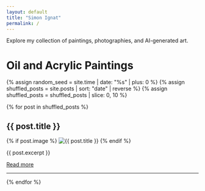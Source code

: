 ```yaml
---
layout: default
title: "Simon Ignat"
permalink: /
---
```


Explore my collection of paintings, photographies, and AI-generated art.

# Oil and Acrylic Paintings

{% assign random_seed = site.time | date: "%s" | plus: 0 %} <!-- Use current timestamp as a seed -->
{% assign shuffled_posts = site.posts | sort: "date" | reverse %} <!-- Sort by date to standardize order -->
{% assign shuffled_posts = shuffled_posts | slice: 0, 10 %} <!-- Limit to 10 posts if needed -->

{% for post in shuffled_posts %}
  <h2>{{ post.title }}</h2>
  {% if post.image %}
    <img src="{{ post.image | relative_url }}" alt="{{ post.title }}" style="max-width: 50%; height: auto;">
  {% endif %}
  <p>{{ post.excerpt }}</p>
  <a href="{{ post.url | relative_url }}">Read more</a>
  <hr>
{% endfor %}


